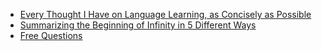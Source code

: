 *   [Every Thought I Have on Language Learning, as Concisely as Possible](language_learning.html)
*   [Summarizing the Beginning of Infinity in 5 Different Ways](beginning_of_infinity_summary.html)
*   [Free Questions](free_questions.html)
